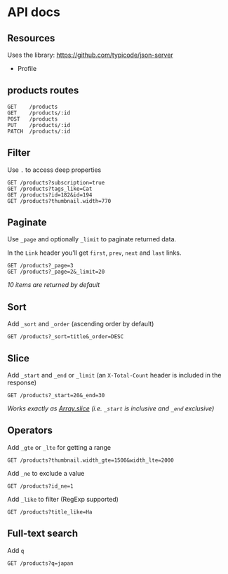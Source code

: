 # API docs

## Resources

Uses the library: https://github.com/typicode/json-server

- Profile

## products routes

```
GET    /products
GET    /products/:id
POST   /products
PUT    /products/:id
PATCH  /products/:id
```

## Filter

Use `.` to access deep properties

```
GET /products?subscription=true
GET /products?tags_like=Cat
GET /products?id=182&id=194
GET /products?thumbnail.width=770
```

## Paginate

Use `_page` and optionally `_limit` to paginate returned data.

In the `Link` header you'll get `first`, `prev`, `next` and `last` links.

```
GET /products?_page=3
GET /products?_page=2&_limit=20
```

_10 items are returned by default_

## Sort

Add `_sort` and `_order` (ascending order by default)

```
GET /products?_sort=title&_order=DESC
```

## Slice

Add `_start` and `_end` or `_limit` (an `X-Total-Count` header is included in the response)

```
GET /products?_start=20&_end=30
```

_Works exactly as [Array.slice](https://developer.mozilla.org/en/docs/Web/JavaScript/Reference/Global_Objects/Array/slice) (i.e. `_start` is inclusive and `_end` exclusive)_

## Operators

Add `_gte` or `_lte` for getting a range

```
GET /products?thumbnail.width_gte=1500&width_lte=2000
```

Add `_ne` to exclude a value

```
GET /products?id_ne=1
```

Add `_like` to filter (RegExp supported)

```
GET /products?title_like=Ha
```

## Full-text search

Add `q`

```
GET /products?q=japan
```
